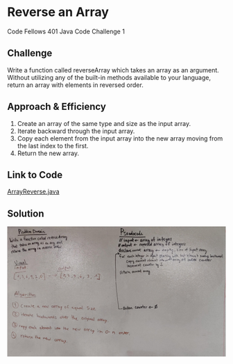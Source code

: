 # Reverse an Array
Code Fellows 401 Java Code Challenge 1

## Challenge
Write a function called reverseArray which takes an array as an argument. Without utilizing any of the built-in methods available to your language, return an array with elements in reversed order.

## Approach & Efficiency
1. Create an array of the same type and size as the input array.
2. Iterate backward through the input array.
3. Copy each element from the input array into the new array moving from the last index to the first.
4. Return the new array.

## Link to Code
[ArrayReverse.java](../src/main/java/code401Challenges/ArrayReverse.java)

## Solution
![White Board](../assets/reverseArrayPseudo.jpg)